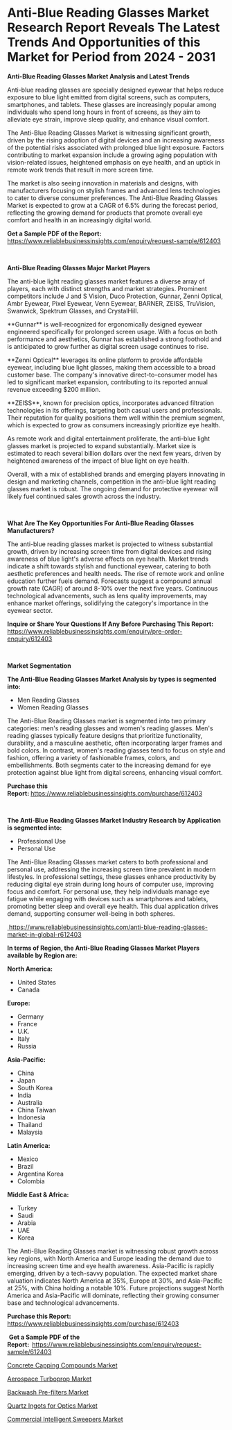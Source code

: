 <p><h1>Anti-Blue Reading Glasses Market Research Report Reveals The Latest Trends And Opportunities of this Market for Period from 2024 - 2031</h1></p><p><strong>Anti-Blue Reading Glasses Market Analysis and Latest Trends</strong></p>
<p><p>Anti-blue reading glasses are specially designed eyewear that helps reduce exposure to blue light emitted from digital screens, such as computers, smartphones, and tablets. These glasses are increasingly popular among individuals who spend long hours in front of screens, as they aim to alleviate eye strain, improve sleep quality, and enhance visual comfort.</p><p>The Anti-Blue Reading Glasses Market is witnessing significant growth, driven by the rising adoption of digital devices and an increasing awareness of the potential risks associated with prolonged blue light exposure. Factors contributing to market expansion include a growing aging population with vision-related issues, heightened emphasis on eye health, and an uptick in remote work trends that result in more screen time.</p><p>The market is also seeing innovation in materials and designs, with manufacturers focusing on stylish frames and advanced lens technologies to cater to diverse consumer preferences. The Anti-Blue Reading Glasses Market is expected to grow at a CAGR of 6.5% during the forecast period, reflecting the growing demand for products that promote overall eye comfort and health in an increasingly digital world.</p></p>
<p><strong>Get a Sample PDF of the Report:&nbsp;</strong> <a href="https://www.reliablebusinessinsights.com/enquiry/request-sample/612403?utm_campaign=115&utm_medium=2&utm_source=Github&utm_content=ia&utm_term=30102024&utm_id=anti-blue-reading-glasses">https://www.reliablebusinessinsights.com/enquiry/request-sample/612403</a></p>
<p>&nbsp;</p>
<p><strong>Anti-Blue Reading Glasses Major Market Players</strong></p>
<p><p>The anti-blue light reading glasses market features a diverse array of players, each with distinct strengths and market strategies. Prominent competitors include J and S Vision, Duco Protection, Gunnar, Zenni Optical, Ambr Eyewear, Pixel Eyewear, Venn Eyewear, BARNER, ZEISS, TruVision, Swanwick, Spektrum Glasses, and CrystalHill.</p><p>**Gunnar** is well-recognized for ergonomically designed eyewear engineered specifically for prolonged screen usage. With a focus on both performance and aesthetics, Gunnar has established a strong foothold and is anticipated to grow further as digital screen usage continues to rise.</p><p>**Zenni Optical** leverages its online platform to provide affordable eyewear, including blue light glasses, making them accessible to a broad customer base. The company's innovative direct-to-consumer model has led to significant market expansion, contributing to its reported annual revenue exceeding $200 million.</p><p>**ZEISS**, known for precision optics, incorporates advanced filtration technologies in its offerings, targeting both casual users and professionals. Their reputation for quality positions them well within the premium segment, which is expected to grow as consumers increasingly prioritize eye health.</p><p>As remote work and digital entertainment proliferate, the anti-blue light glasses market is projected to expand substantially. Market size is estimated to reach several billion dollars over the next few years, driven by heightened awareness of the impact of blue light on eye health.</p><p>Overall, with a mix of established brands and emerging players innovating in design and marketing channels, competition in the anti-blue light reading glasses market is robust. The ongoing demand for protective eyewear will likely fuel continued sales growth across the industry.</p></p>
<p>&nbsp;</p>
<p><strong>What Are The Key Opportunities For Anti-Blue Reading Glasses Manufacturers?</strong></p>
<p><p>The anti-blue reading glasses market is projected to witness substantial growth, driven by increasing screen time from digital devices and rising awareness of blue light's adverse effects on eye health. Market trends indicate a shift towards stylish and functional eyewear, catering to both aesthetic preferences and health needs. The rise of remote work and online education further fuels demand. Forecasts suggest a compound annual growth rate (CAGR) of around 8-10% over the next five years. Continuous technological advancements, such as lens quality improvements, may enhance market offerings, solidifying the category's importance in the eyewear sector.</p></p>
<p><strong>Inquire or Share Your Questions If Any Before Purchasing This Report:</strong> <a href="https://www.reliablebusinessinsights.com/enquiry/pre-order-enquiry/612403?utm_campaign=115&utm_medium=2&utm_source=Github&utm_content=ia&utm_term=30102024&utm_id=anti-blue-reading-glasses">https://www.reliablebusinessinsights.com/enquiry/pre-order-enquiry/612403</a></p>
<p>&nbsp;</p>
<p><strong>Market Segmentation</strong></p>
<p><strong>The Anti-Blue Reading Glasses Market Analysis by types is segmented into:</strong></p>
<p><ul><li>Men Reading Glasses</li><li>Women Reading Glasses</li></ul></p>
<p><p>The Anti-Blue Reading Glasses market is segmented into two primary categories: men's reading glasses and women's reading glasses. Men's reading glasses typically feature designs that prioritize functionality, durability, and a masculine aesthetic, often incorporating larger frames and bold colors. In contrast, women's reading glasses tend to focus on style and fashion, offering a variety of fashionable frames, colors, and embellishments. Both segments cater to the increasing demand for eye protection against blue light from digital screens, enhancing visual comfort.</p></p>
<p><strong>Purchase this Report:&nbsp;</strong><a href="https://www.reliablebusinessinsights.com/purchase/612403?utm_campaign=115&utm_medium=2&utm_source=Github&utm_content=ia&utm_term=30102024&utm_id=anti-blue-reading-glasses">https://www.reliablebusinessinsights.com/purchase/612403</a></p>
<p>&nbsp;</p>
<p><strong>The Anti-Blue Reading Glasses Market Industry Research by Application is segmented into:</strong></p>
<p><ul><li>Professional Use</li><li>Personal Use</li></ul></p>
<p><p>The Anti-Blue Reading Glasses market caters to both professional and personal use, addressing the increasing screen time prevalent in modern lifestyles. In professional settings, these glasses enhance productivity by reducing digital eye strain during long hours of computer use, improving focus and comfort. For personal use, they help individuals manage eye fatigue while engaging with devices such as smartphones and tablets, promoting better sleep and overall eye health. This dual application drives demand, supporting consumer well-being in both spheres.</p></p>
<p><a href="https://www.reliablebusinessinsights.com/anti-blue-reading-glasses-market-in-global-r612403?utm_campaign=115&utm_medium=2&utm_source=Github&utm_content=ia&utm_term=30102024&utm_id=anti-blue-reading-glasses">&nbsp;https://www.reliablebusinessinsights.com/anti-blue-reading-glasses-market-in-global-r612403</a></p>
<p><strong>In terms of Region, the Anti-Blue Reading Glasses Market Players available by Region are:</strong></p>
<p>
    <p> <strong> North America: </strong>
        <ul>
            <li>United States</li>
            <li>Canada</li>
        </ul>
        </p> 
    <p> <strong> Europe: </strong>
        <ul>
            <li>Germany</li>
            <li>France</li>
            <li>U.K.</li>
            <li>Italy</li>
            <li>Russia</li>
        </ul>
        </p> 
    <p> <strong> Asia-Pacific: </strong>
        <ul>
            <li>China</li>
            <li>Japan</li>
            <li>South Korea</li>
            <li>India</li>
            <li>Australia</li>
            <li>China Taiwan</li>
            <li>Indonesia</li>
            <li>Thailand</li>
            <li>Malaysia</li>
        </ul>
        </p> 
    <p> <strong> Latin America: </strong>
        <ul>
            <li>Mexico</li>
            <li>Brazil</li>
            <li>Argentina Korea</li>
            <li>Colombia</li>
        </ul>
        </p> 
    <p> <strong> Middle East & Africa: </strong>
        <ul>
            <li>Turkey</li>
            <li>Saudi</li>
            <li>Arabia</li>
            <li>UAE</li>
            <li>Korea</li>
        </ul>
    </p>
    </p>
<p><p>The Anti-Blue Reading Glasses market is witnessing robust growth across key regions, with North America and Europe leading the demand due to increasing screen time and eye health awareness. Asia-Pacific is rapidly emerging, driven by a tech-savvy population. The expected market share valuation indicates North America at 35%, Europe at 30%, and Asia-Pacific at 25%, with China holding a notable 10%. Future projections suggest North America and Asia-Pacific will dominate, reflecting their growing consumer base and technological advancements.</p></p>
<p><strong>Purchase this Report: </strong><a href="https://www.reliablebusinessinsights.com/purchase/612403?utm_campaign=115&utm_medium=2&utm_source=Github&utm_content=ia&utm_term=30102024&utm_id=anti-blue-reading-glasses">https://www.reliablebusinessinsights.com/purchase/612403</a></p>
<p>&nbsp;<strong>Get a Sample PDF of the Report:&nbsp;&nbsp;</strong><a href="https://www.reliablebusinessinsights.com/enquiry/request-sample/612403?utm_campaign=115&utm_medium=2&utm_source=Github&utm_content=ia&utm_term=30102024&utm_id=anti-blue-reading-glasses">https://www.reliablebusinessinsights.com/enquiry/request-sample/612403</a></p>
<p><strong></strong></p>
<p><p><a href="https://www.linkedin.com/pulse/concrete-capping-compounds-spectrum-usage-patterns-nokdc?utm_campaign=115&utm_medium=2&utm_source=Github&utm_content=ia&utm_term=30102024&utm_id=anti-blue-reading-glasses">Concrete Capping Compounds Market</a></p><p><a href="https://github.com/JavierDDowns/Market-Research-Report-List-1/blob/main/aerospace-turboprop-market.md?utm_campaign=115&utm_medium=2&utm_source=Github&utm_content=ia&utm_term=30102024&utm_id=anti-blue-reading-glasses">Aerospace Turboprop Market</a></p><p><a href="https://issuu.com/reportprime-2/docs/backwash-pre-filters-market-size-20_999710979f291a?utm_campaign=115&utm_medium=2&utm_source=Github&utm_content=ia&utm_term=30102024&utm_id=anti-blue-reading-glasses">Backwash Pre-filters Market</a></p><p><a href="https://www.linkedin.com/pulse/quartz-ingots-optics-market-trends-insights-type-application-e3a8e?utm_campaign=115&utm_medium=2&utm_source=Github&utm_content=ia&utm_term=30102024&utm_id=anti-blue-reading-glasses">Quartz Ingots for Optics Market</a></p><p><a href="https://issuu.com/reportprime-2/docs/commercial-intelligent-sweepers-mar_478f60355484e3?utm_campaign=115&utm_medium=2&utm_source=Github&utm_content=ia&utm_term=30102024&utm_id=anti-blue-reading-glasses">Commercial Intelligent Sweepers Market</a></p></p>